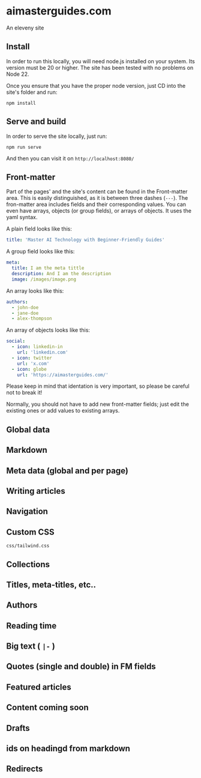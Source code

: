 # aimasterguides.com

An eleveny site

## Install

In order to run this locally, you will need node.js installed on your system. Its version must be 20 or higher. The site has been tested with no problems on Node 22.

Once you ensure that you have the proper node version, just CD into the site's folder and run:

`npm install`

## Serve and build

In order to serve the site locally, just run:

`npm run serve`

And then you can visit it on `http://localhost:8080/`

## Front-matter

Part of the pages' and the site's content can be found in the Front-matter area. This is easily distinguished, as it is between three dashes (`---`). The fron-matter area includes fields and their corresponding values. You can even have arrays, objects (or group fields), or arrays of objects. It uses the yaml syntax.

A plain field looks like this:

```yaml
title: 'Master AI Technology with Beginner-Friendly Guides'
```

A group field looks like this:

```yaml
meta:
  title: I am the meta tittle
  description: And I am the description
  image: /images/image.png
```

An array looks like this:

```yaml
authors:
  - john-doe
  - jane-doe
  - alex-thompson
```

An array of objects looks like this:

```yaml
social:
  - icon: linkedin-in
    url: 'linkedin.com'
  - icon: twitter
    url: 'x.com'
  - icon: globe
    url: 'https://aimasterguides.com/'
```

Please keep in mind that identation is very important, so please be careful not to break it!

Normally, you should not have to add new front-matter fields; just edit the existing ones or add values to existing arrays.

## Global data

## Markdown

## Meta data (global and per page)

## Writing articles

## Navigation

## Custom CSS

`css/tailwind.css`

## Collections

## Titles, meta-titles, etc..

## Authors

## Reading time

## Big text ( `|-` )

## Quotes (single and double) in FM fields

## Featured articles

## Content coming soon

## Drafts

## ids on headingd from markdown

## Redirects